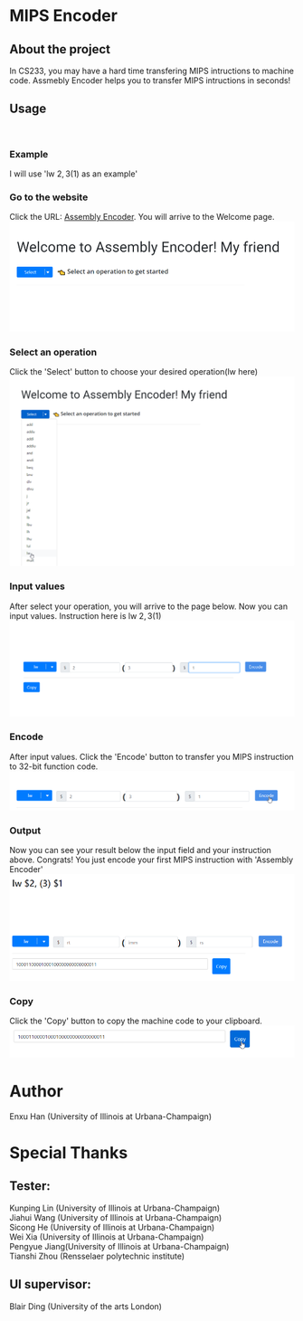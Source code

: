 # MIPS Encoder

## About the project
In CS233, you may have a hard time transfering MIPS intructions to machine code. Assmebly Encoder helps you to transfer MIPS intructions in seconds!

## Usage
<br/>

### Example
I will use 'lw $2, 3($1) as an example'
<br/>

### Go to the website
Click the URL: [Assembly Encoder](https://assembly-encoder.vercel.app/). 
You will arrive to the Welcome page.
![](./demo/welcome.png)
<br/>   

### Select an operation
Click the 'Select' button to choose your desired operation(lw here)
![](./demo/operation.png)
<br/>   

### Input values
After select your operation, you will arrive to the page below. Now you can input values. Instruction here is lw $2, 3($1)
![](./demo/input.png)
<br/>      

### Encode
After input values. Click the 'Encode' button to transfer you MIPS instruction to 32-bit function code.
![](./demo/encode.png)
<br/>   

### Output
Now you can see your result below the input field and your instruction above. Congrats! You just encode your first MIPS instruction with 'Assembly Encoder'
![](./demo/output.png)
<br/>   

### Copy
Click the 'Copy' button to copy the machine code to your clipboard.
![](./demo/copy.png)
<br/>  

# Author
Enxu Han (University of Illinois at Urbana-Champaign)
<br/>
# Special Thanks

## Tester:
Kunping Lin (University of Illinois at Urbana-Champaign)
<br/>
Jiahui Wang (University of Illinois at Urbana-Champaign)
<br/>
Sicong He (University of Illinois at Urbana-Champaign)
<br/>
Wei Xia (University of Illinois at Urbana-Champaign)
<br/>
Pengyue Jiang(University of Illinois at Urbana-Champaign)
<br/>
Tianshi Zhou (Rensselaer polytechnic institute)
<br/>

## UI supervisor:
Blair Ding (University of the arts London)
